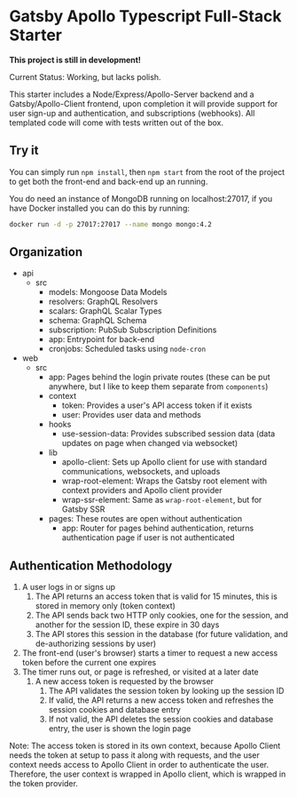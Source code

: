 # Gatsby Apollo Typescript Full-Stack Starter

**This project is still in development!**

Current Status: Working, but lacks polish.

This starter includes a Node/Express/Apollo-Server backend and a
Gatsby/Apollo-Client frontend, upon completion it will provide
support for user sign-up and authentication, and subscriptions
(webhooks). All templated code will come with tests written
out of the box.

## Try it

You can simply run `npm install`, then `npm start` from the root of the project to get both the front-end and back-end up an running.

You do need an instance of MongoDB running on localhost:27017, if you have Docker installed you can do this by running:

```sh
docker run -d -p 27017:27017 --name mongo mongo:4.2
```

## Organization

- api
  - src
    - models: Mongoose Data Models
    - resolvers: GraphQL Resolvers
    - scalars: GraphQL Scalar Types
    - schema: GraphQL Schema
    - subscription: PubSub Subscription Definitions
    - app: Entrypoint for back-end
    - cronjobs: Scheduled tasks using `node-cron`
- web
  - src
    - app: Pages behind the login private routes (these can be put anywhere, but I like to keep them separate from `components`)
    - context
      - token: Provides a user's API access token if it exists
      - user: Provides user data and methods
    - hooks
      - use-session-data: Provides subscribed session data (data updates on page when changed via websocket)
    - lib
      - apollo-client: Sets up Apollo client for use with standard communications, websockets, and uploads
      - wrap-root-element: Wraps the Gatsby root element with context providers and Apollo client provider
      - wrap-ssr-element: Same as `wrap-root-element`, but for Gatsby SSR
    - pages: These routes are open without authentication
      - app: Router for pages behind authentication, returns authentication page if user is not authenticated

## Authentication Methodology

1. A user logs in or signs up
   1. The API returns an access token that is valid for 15 minutes, this is stored in memory only (token context)
   2. The API sends back two HTTP only cookies, one for the session, and another for the session ID, these expire in 30 days
   3. The API stores this session in the database (for future validation, and de-authorizing sessions by user)
2. The front-end (user's browser) starts a timer to request a new access token before the current one expires
3. The timer runs out, or page is refreshed, or visited at a later date
   1. A new access token is requested by the browser
      1. The API validates the session token by looking up the session ID
      2. If valid, the API returns a new access token and refreshes the session cookies and database entry
      3. If not valid, the API deletes the session cookies and database entry, the user is shown the login page

Note: The access token is stored in its own context, because Apollo Client needs the token at setup to pass it along with requests, and the user context needs access to Apollo Client in order to authenticate the user. Therefore, the user context is wrapped in Apollo client, which is wrapped in the token provider.
